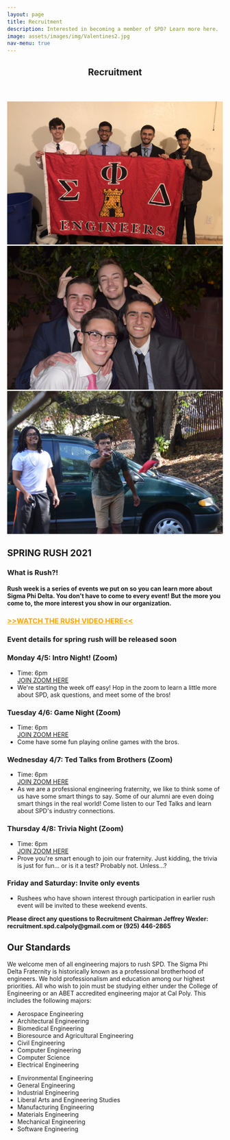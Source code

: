 ```yaml
---
layout: page
title: Recruitment
description: Interested in becoming a member of SPD? Learn more here.
image: assets/images/img/Valentines2.jpg
nav-menu: true
---
```


<!-- Main -->
<div id="main" class="alt">

<!-- One -->
<section id="one">
	<div class="inner">
		<header class="major">
			<h1>Recruitment</h1>
		</header>

<!-- Content -->
<div class="box alt">
	<div class="row 50% uniform">
		<div class="4u"><span class="image fit"><img src="assets/images/img/theta.JPG" alt="" /></span></div>
		<div class="4u"><span class="image fit"><img src="assets/images/img/Valentines1.jpg" alt="" /></span></div>
		<div class="4u$"><span class="image fit"><img src="assets/images/img/DSC_0294.jpg" alt="" /></span></div>
	</div>
</div>




<!-- Temporary Rush 2021 -->
<h2>SPRING RUSH 2021</h2>
<h3>What is Rush?!</h3>
	<h4>Rush week is a series of events we put on so you can learn more about Sigma Phi Delta. You don't have to come to every event! But the more you come to, the more interest you show in our organization.</h4>
	<h3><a target="_blank" style="color:orange; text-decoration: underline;" href="https://youtu.be/WogJS5mW6wM">>>WATCH THE RUSH VIDEO HERE<<</a></h3>
	<h3>Event details for spring rush will be released soon</h3>
	 <div class="row">
		<div>
			<h3>Monday 4/5: Intro Night! (Zoom)</h3>
			<ul>
				<li>Time: 6pm</li>
				<a href="https://calpoly.zoom.us/j/2857559283">JOIN ZOOM HERE</a>
				<li>We're starting the week off easy! Hop in the zoom to learn a little more about SPD, ask questions, and meet some of the bros!</li>
			</ul>
		</div>
		<div>
			<h3>Tuesday 4/6: Game Night (Zoom)</h3>
			<ul>
				<li>Time: 6pm</li>
				<a href="https://calpoly.zoom.us/j/2857559283">JOIN ZOOM HERE</a>
				<li>Come have some fun playing online games with the bros.</li>
			</ul>
		</div>
		<div>
			<h3>Wednesday 4/7: Ted Talks from Brothers (Zoom)</h3>
			<ul>
				<li>Time: 6pm</li>
				<a href="https://calpoly.zoom.us/j/2857559283">JOIN ZOOM HERE</a>
				<li>As we are a professional engineering fraternity, we like to think some of us have some smart things to say. Some of our alumni are
					even doing smart things in the real world! Come listen to our Ted Talks and learn about SPD's industry connections.
				</li>
			</ul>
		</div>
		<div>
			<h3>Thursday 4/8: Trivia Night (Zoom)</h3>
			<ul>
				<li>Time: 6pm</li>
				<a href="https://calpoly.zoom.us/j/2857559283">JOIN ZOOM HERE</a>
				<li>Prove you're smart enough to join our fraternity. Just kidding, the trivia is just for fun... or is it a test? Probably not. Unless...?</li>
			</ul>
		</div>
		<div>
			<h3>Friday and Saturday: Invite only events</h3>
			<ul>
				<li>Rushees who have shown interest through participation in earlier rush event will be invited to these weekend events.</li>
			</ul>
		</div>
		<p><b>Please direct any questions to Recruitment Chairman Jeffrey Wexler: recruitment.spd.calpoly@gmail.com or (925) 446-2865</b></p>
	</div>

<!-- Temporary Rush 2021 -->

<h2 id="content">Our Standards</h2>
<p>We welcome men of all engineering majors to rush SPD. The Sigma Phi Delta Fraternity is historically known as a professional brotherhood of engineers. We hold professionalism and education among our highest priorities. All who wish to join must be studying either under the College of Engineering or an ABET accredited engineering major at Cal Poly. This includes the following majors:
</p>

<div class="row">
	<div class="6u 12u$(small)">
		<ul>
			<li>Aerospace Engineering</li>
			<li>Architectural Engineering</li>
			<li>Biomedical Engineering</li>
			<li>Bioresource and Agricultural Engineering</li>
			<li>Civil Engineering</li>
			<li>Computer Engineering</li>
			<li>Computer Science</li>
			<li>Electrical Engineering</li>
		</ul>
	</div>
	<div class="6u 12u$(small)">
		<ul>
			<li>Environmental Engineering</li>
			<li>General Engineering</li>
			<li>Industrial Engineering</li>
			<li>Liberal Arts and Engineering Studies</li>
			<li>Manufacturing Engineering</li>
			<li>Materials Engineering</li>
			<li>Mechanical Engineering</li>
			<li>Software Engineering</li>
		</ul>
	</div>
</div>

</div>
</section>

</div>
